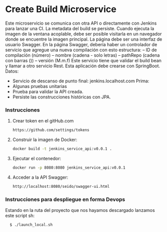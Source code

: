 # Create Build Microservice

Este microservicio se comunica con otra API o directamente con Jenkins para lanzar una CI. La metadata del build se persiste.
Cuando ejecuta la imagen de la ventana acoplable, debe ser posible visitarla en un navegador donde se encuentre la imagen principal.
La página debe ser una interfaz de usuario Swagger.
En la página Swagger, debería haber un controlador de servicio que agregue una nueva compilación con esto
estructura:
– ID de compilación (número)
– nombre (cadena - solo letras)
– pathRepo (cadena con barras (\))
– versión (M.m.f)
Este servicio tiene que validar el build bean y llamar a otro servicio Rest.
Esta aplicación debe crearse con SpringBoot.
Datos:
- Servicio de descanso de punto final: jenkins.localhost.com
  Prima:
- Algunas pruebas unitarias
- Prueba para validar la API creada.
- Persiste las construcciones históricas con JPA.

### Instrucciones


1. Crear token en el gitHub.com
   ```bash
   https://github.com/settings/tokens

2. Construir la imagen de Docker:

   ```bash
   docker build -t jenkins_service_api:v0.0.1 .

3. Ejecutar el contenedor:

   ```bash
   docker run -p 8080:8080 jenkins_service_api:v0.0.1

4. Acceder a la API Swagger:

   ```bash
   http://localhost:8080/seido/swagger-ui.html

### Instrucciones para despliegue en forma Devops

Estando en la ruta del proyecto que nos hayamos descargado lanzamos este script sh:

 ```bash
   $ ./launch_local.sh
